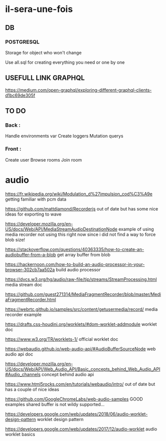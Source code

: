 # il-sera-une-fois

## DB ##

### POSTGRESQL ###

Storage for object who won't change

Use all.sql for creating everything you need or one by one

## USEFULL LINK GRAPHQL ##

https://medium.com/open-graphql/exploring-different-graphql-clients-d1bc69de305f

## TO DO ##

### Back : ###

Handle environments var
Create loggers
Mutation querys

### Front : ###

Create user
Browse rooms
Join room


# audio

https://fr.wikipedia.org/wiki/Modulation_d%27impulsion_cod%C3%A9e
getting familiar with pcm data

https://github.com/mattdiamond/Recorderjs
out of date but has some nice ideas for exporting to wave

https://developer.mozilla.org/en-US/docs/Web/API/MediaStreamAudioDestinationNode
example of using media recorder
not using this right now since i did not find a way to force blob size!

https://stackoverflow.com/questions/40363335/how-to-create-an-audiobuffer-from-a-blob
get array buffer from blob

https://hackernoon.com/how-to-build-an-audio-processor-in-your-browser-302cb7aa502a
build audio processor

https://dvcs.w3.org/hg/audio/raw-file/tip/streams/StreamProcessing.html
media stream doc

https://github.com/guest271314/MediaFragmentRecorder/blob/master/MediaFragmentRecorder.html

https://webrtc.github.io/samples/src/content/getusermedia/record/
media recorder example

https://drafts.css-houdini.org/worklets/#dom-worklet-addmodule
worklet doc

https://www.w3.org/TR/worklets-1/
official worklet doc

https://webaudio.github.io/web-audio-api/#AudioBufferSourceNode
web audio api doc

https://developer.mozilla.org/en-US/docs/Web/API/Web_Audio_API/Basic_concepts_behind_Web_Audio_API#Audio_channels
concept behind audio api

https://www.html5rocks.com/en/tutorials/webaudio/intro/
out of date but has a couple of nice ideas

https://github.com/GoogleChromeLabs/web-audio-samples
GOOD examples
shared buffer is not wildy supported...

https://developers.google.com/web/updates/2018/06/audio-worklet-design-pattern
worklet design pattern

https://developers.google.com/web/updates/2017/12/audio-worklet
audio worklet basics
